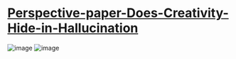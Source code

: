 # [Perspective-paper-Does-Creativity-Hide-in-Hallucination](https://www.researchgate.net/publication/377767910_DOES_CREATIVITY_HIDE_IN_HALLUCINATION_RETHINK_LARGE_LANGUAGE_MODELS)
![image](https://github.com/IDEA-FinAI/Perspective-paper-Is-Creativity-Hidden-in-Hallucination/blob/main/abstract.png)
![image](https://github.com/IDEA-FinAI/Perspective-paper-Is-Creativity-Hidden-in-Hallucination/blob/main/illustration.png)
